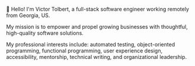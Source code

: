 👋 Hello! I'm Victor Tolbert, a full-stack software engineer working remotely from Georgia, US.

My mission is to empower and propel growing businesses with thoughtful, high-quality software solutions.

My professional interests include: automated testing, object-oriented programming, functional programming, user experience design, accessibility, mentorship, technical writing, and organizational leadership.
